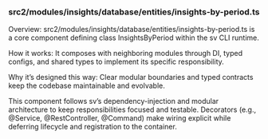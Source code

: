 ### src2/modules/insights/database/entities/insights-by-period.ts

Overview: src2/modules/insights/database/entities/insights-by-period.ts is a core component defining class InsightsByPeriod within the sv CLI runtime.

How it works: It composes with neighboring modules through DI, typed configs, and shared types to implement its specific responsibility.

Why it’s designed this way: Clear modular boundaries and typed contracts keep the codebase maintainable and evolvable.

This component follows sv’s dependency-injection and modular architecture to keep responsibilities focused and testable. Decorators (e.g., @Service, @RestController, @Command) make wiring explicit while deferring lifecycle and registration to the container.
